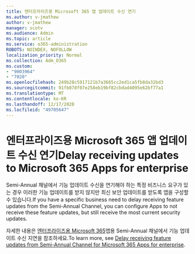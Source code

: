 ```yaml
---
title: 엔터프라이즈용 Microsoft 365 앱 업데이트 수신 연기
ms.author: v-jmathew
author: v-jmathew
manager: scotv
ms.audience: Admin
ms.topic: article
ms.service: o365-administration
ROBOTS: NOINDEX, NOFOLLOW
localization_priority: Normal
ms.collection: Adm_O365
ms.custom:
- "9003964"
- "7020"
ms.openlocfilehash: 249b28c5917121b7a3665cc2ed1ca5fb8da32bd3
ms.sourcegitcommit: 91fb078f07e258eb19bf82cbdad4095e62bf77a1
ms.translationtype: MT
ms.contentlocale: ko-KR
ms.lasthandoff: 12/17/2020
ms.locfileid: "49705647"
---
```

# <a name="delay-receiving-updates-to-microsoft-365-apps-for-enterprise"></a><span data-ttu-id="e75eb-102">엔터프라이즈용 Microsoft 365 앱 업데이트 수신 연기</span><span class="sxs-lookup"><span data-stu-id="e75eb-102">Delay receiving updates to Microsoft 365 Apps for enterprise</span></span>

<span data-ttu-id="e75eb-103">Semi-Annual 채널에서 기능 업데이트 수신을 연기해야 하는 특정 비즈니스 요구가 있는 경우 이러한 기능 업데이트를 받지 않지만 최신 보안 업데이트를 받도록 앱을 구성할 수 있습니다.</span><span class="sxs-lookup"><span data-stu-id="e75eb-103">If you have a specific business need to delay receiving feature updates from the Semi-Annual Channel, you can configure Apps to not receive these feature updates, but still receive the most current security updates.</span></span>

<span data-ttu-id="e75eb-104">자세한 내용은 [엔터프라이즈용 Microsoft 365](https://go.microsoft.com/fwlink/?linkid=2109533)앱용 Semi-Annual 채널에서 기능 업데이트 수신 지연을 참조하세요.</span><span class="sxs-lookup"><span data-stu-id="e75eb-104">To learn more, see [Delay receiving feature updates from Semi-Annual Channel for Microsoft 365 Apps for enterprise](https://go.microsoft.com/fwlink/?linkid=2109533).</span></span>

